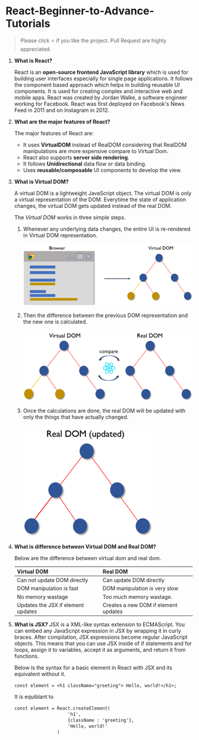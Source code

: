 # React-Beginner-to-Advance-Tutorials
> Please click :star: if you like the project. Pull Request are highly appreciated.
   
1.  **What is React?**

    React is an **open-source frontend JavaScript library** which is used for building user interfaces especially for single page applications. It follows the component based approach which helps in building reusable UI components. It is used for creating complex and interactive web and mobile apps. 
    React was created by Jordan Walke, a software engineer working for Facebook. React was first deployed on Facebook's News Feed in 2011 and on Instagram in 2012.
    
2.  **What are the major features of React?**

    The major features of React are:

    * It uses **VirtualDOM** instead of RealDOM considering that RealDOM manipulations are more expensive compare to Virtual Dom.
    * React also supports **server side rendering**.
    * It follows **Unidirectional** data flow or data binding.
    * Uses **reusable/composable** UI components to develop the view.


3.  **What is Virtual DOM?**

    A virtual DOM is a lightweight JavaScript object. The virtual DOM is only a virtual representation of the DOM. Everytime the state of application changes, the virtual DOM gets updated instead of the real DOM.

    The *Virtual DOM* works in three simple steps.

    1. Whenever any underlying data changes, the entire UI is re-rendered in Virtual DOM representation.

       ![virtualdom1](images/vd1.png)

    2. Then the difference between the previous DOM representation and the new one is calculated.

       ![virtualdom2](images/vd2.png)

    3. Once the calculations are done, the real DOM will be updated with only the things that have actually changed.

       ![virtualdom3](images/vd3.png)
    

4.  **What is difference between Virtual DOM and Real DOM?**

    Below are the difference between virtual dom and real dom.

    Virtual DOM  | Real DOM
    ------------ | -------------
    Can not update DOM directly | Can update DOM directly
    DOM manipulation is fast | DOM manipulation is very slow
    No memory wastage | Too much memory wastage.
    Updates the JSX if element updates | Creates a new DOM if element updates
    

5.  **What is JSX?**
    JSX is a XML-like syntax extension to ECMAScript.
    You can embed any JavaScript expression in JSX by wrapping it in curly braces. After compilation, JSX expressions become regular JavaScript objects. This means that you can use JSX inside of if statements and for loops, assign it to variables, accept it as arguments, and return it from functions. 

    Below is the syntax for a basic element in React with JSX and its equivalent without it.
    
    ```
    const element = <h1 className="greeting"> Hello, world!</h1>;

    ```
    
    It is equiblant to 

    ```    
    const element = React.createElement(
                        'h1', 
                        {className : 'greeting'},     
                        'Hello, world!'
                    )
    ```
